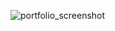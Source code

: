 ![portfolio_screenshot](https://github.com/MarutiBandagar9121/Portfolio/assets/98071197/8b8e8292-f857-436f-8cbc-9e7972164075)
